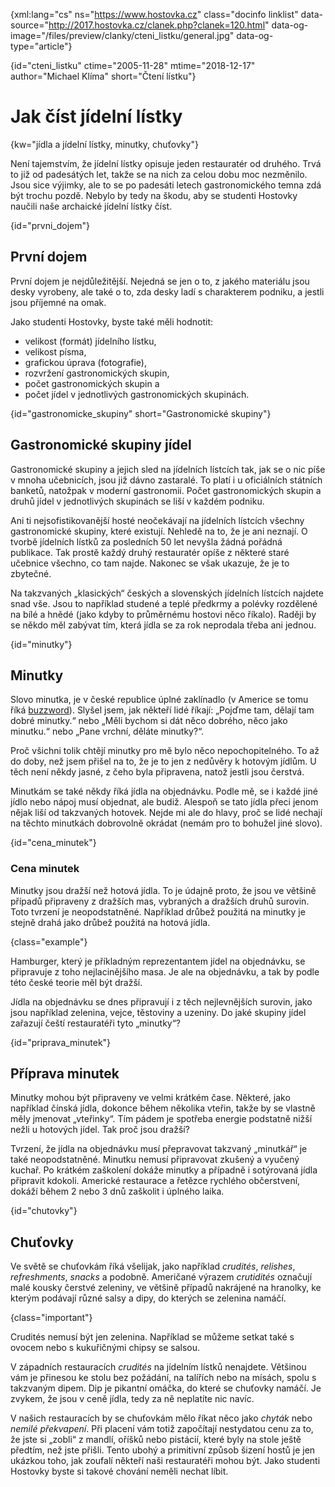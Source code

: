 
{xml:lang="cs" ns="https://www.hostovka.cz" class="docinfo linklist" data-source="http://2017.hostovka.cz/clanek.php?clanek=120.html" data-og-image="/files/preview/clanky/cteni_listku/general.jpg" data-og-type="article"}

{id="cteni_listku" ctime="2005-11-28" mtime="2018-12-17" author="Michael Klíma" short="Čtení lístku"}

# Jak číst jídelní lístky

<!-- generated attribute kw by user_udpatekw.sh on 2019-02-23, do not edit -->

{kw="jídla a jídelní lístky, minutky, chuťovky"}

Není tajemstvím, že jídelní lístky opisuje jeden restauratér od druhého. Trvá to již od padesátých let, takže se na nich za celou dobu moc nezměnilo. Jsou sice výjimky, ale to se po padesáti letech gastronomického temna zdá být trochu pozdě. Nebylo by tedy na škodu, aby se studenti Hostovky naučili naše archaické jídelní lístky číst.

{id="prvni_dojem"}

## První dojem

První dojem je nejdůležitější. Nejedná se jen o to, z jakého materiálu jsou desky vyrobeny, ale také o to, zda desky ladí s charakterem podniku, a jestli jsou příjemné na omak.

Jako studenti Hostovky, byste také měli hodnotit:

  * velikost (formát) jídelního lístku,
  * velikost písma,
  * grafickou úprava (fotografie),
  * rozvržení gastronomických skupin,
  * počet gastronomických skupin a
  * počet jídel v jednotlivých gastronomických skupinách.

{id="gastronomicke_skupiny" short="Gastronomické skupiny"}

## Gastronomické skupiny jídel

Gastronomické skupiny a jejich sled na jídelních lístcích tak, jak se o nic píše v mnoha učebnicích, jsou již dávno zastaralé. To platí i u oficiálních státních banketů, natožpak v moderní gastronomii. Počet gastronomických skupin a druhů jídel v jednotlivých skupinách se liší v každém podniku.

Ani ti nejsofistikovanější hosté neočekávají na jídelních lístcích všechny gastronomické skupiny, které existují. Nehledě na to, že je ani neznají. O tvorbě jídelních lístků za posledních 50 let nevyšla žádná pořádná publikace. Tak prostě každý druhý restauratér opíše z některé staré učebnice všechno, co tam najde. Nakonec se však ukazuje, že je to zbytečné.

Na takzvaných „klasických“ českých a slovenských jídelních lístcích najdete snad vše. Jsou to například studené a teplé předkrmy a polévky rozdělené na bílé a hnědé (jako kdyby to průměrnému hostovi něco říkalo). Raději by se někdo měl zabývat tím, která jídla se za rok neprodala třeba ani jednou.

{id="minutky"}

## Minutky

Slovo minutka, je v české republice úplné zaklínadlo (v Americe se tomu říká [buzzword][1]). Slyšel jsem, jak někteří lidé říkají: „Pojďme tam, dělají tam dobré minutky.“ nebo „Měli bychom si dát něco dobrého, něco jako minutku.“ nebo „Pane vrchní, děláte minutky?“.

Proč všichni tolik chtějí minutky pro mě bylo něco nepochopitelného. To až do doby, než jsem přišel na to, že je to jen z nedůvěry k hotovým jídlům. U těch není někdy jasné, z čeho byla připravena, natož jestli jsou čerstvá.

Minutkám se také někdy říká jídla na objednávku. Podle mě, se i každé jiné jídlo nebo nápoj musí objednat, ale budiž. Alespoň se tato jídla přeci jenom nějak liší od takzvaných hotovek. Nejde mi ale do hlavy, proč se lidé nechají na těchto minutkách dobrovolně okrádat (nemám pro to bohužel jiné slovo).

{id="cena_minutek"}

### Cena minutek

Minutky jsou dražší než hotová jídla. To je údajně proto, že jsou ve většině případů připraveny z dražších mas, vybraných a dražších druhů surovin. Toto tvrzení je neopodstatněné. Například drůbež použitá na minutky je stejně drahá jako drůbež použitá na hotová jídla.

{class="example"}

Hamburger, který je příkladným reprezentantem jídel na objednávku, se připravuje z toho nejlacinějšího masa. Je ale na objednávku, a tak by podle této české teorie měl být dražší.

Jídla na objednávku se dnes připravují i z těch nejlevnějších surovin, jako jsou například zelenina, vejce, těstoviny a uzeniny. Do jaké skupiny jídel zařazují čeští restauratéři tyto „minutky“?

{id="priprava_minutek"}

## Příprava minutek

Minutky mohou být připraveny ve velmi krátkém čase. Některé, jako například čínská jídla, dokonce během několika vteřin, takže by se vlastně měly jmenovat „vteřinky“. Tím pádem je spotřeba energie podstatně nižší nežli u hotových jídel. Tak proč jsou dražší?

Tvrzení, že jídla na objednávku musí přepravovat takzvaný „minutkář“ je také neopodstatněné. Minutku nemusí připravovat zkušený a vyučený kuchař. Po krátkém zaškolení dokáže minutky a případně i sotýrovaná jídla připravit kdokoli. Americké restaurace a řetězce rychlého občerstvení, dokáží během 2 nebo 3 dnů zaškolit i úplného laika.

{id="chutovky"}

## Chuťovky

Ve světě se chuťovkám říká všelijak, jako například _crudités_, _relishes_, _refreshments_, _snacks_ a podobně. Američané výrazem _crutidités_ označují malé kousky čerstvé zeleniny, ve většině případů nakrájené na hranolky, ke kterým podávají různé salsy a dipy, do kterých se zelenina namáčí.

{class="important"}

Crudités nemusí být jen zelenina. Například se můžeme setkat také s ovocem nebo s kukuřičnými chipsy se salsou.

V západních restauracích _crudités_ na jídelním lístků nenajdete. Většinou vám je přinesou ke stolu bez požádání, na talířích nebo na mísách, spolu s takzvaným dipem. Dip je pikantní omáčka, do které se chuťovky namáčí. Je zvykem, že jsou v ceně jídla, tedy za ně neplatíte nic navíc.

V našich restauracích by se chuťovkám mělo říkat něco jako _chyták_ nebo _nemilé překvapení_. Při placení vám totiž započítají nestydatou cenu za to, že jste si „zobli“ z mandlí, oříšků nebo pistácií, které byly na stole ještě předtím, než jste přišli. Tento ubohý a primitivní způsob šizení hostů je jen ukázkou toho, jak zoufalí někteří naši restauratéři mohou být. Jako studenti Hostovky byste si takové chování neměli nechat líbit.

 [1]: /modni_pojmy

